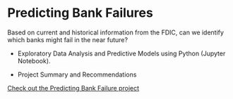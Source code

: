 <link rel="stylesheet" href="/assets/css/main.css">

# Predicting Bank Failures

Based on current and historical information from the FDIC, can we identify which banks might fail in the near future?  

*	Exploratory Data Analysis and Predictive Models using Python (Jupyter Notebook).

*	Project Summary and Recommendations

[Check out the Predicting Bank Failure project](https://github.com/michelle-bh/michelle-bh.github.io/tree/main/Predicting-Bank-Failure)